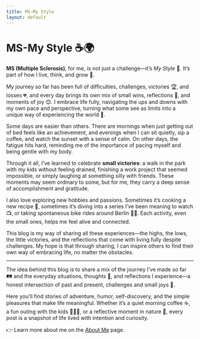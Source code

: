 ```yaml
---
title: MS-My Style
layout: default
---
```


# MS-My Style ☕🌍

**MS (Multiple Sclerosis)**, for me, is not just a challenge—it’s *My Style* 💪. It’s part of how I live, think, and grow 🌱.  

My journey so far has been full of difficulties, challenges, victories 🏆, and losses 💔, and every day brings its own mix of small wins, reflections 🤔, and moments of joy 😊. I embrace life fully, navigating the ups and downs with my own pace and perspective, turning what some see as limits into a unique way of experiencing the world 🌈.  

Some days are easier than others. There are mornings when just getting out of bed feels like an achievement, and evenings when I can sit quietly, sip a coffee, and watch the sunset with a sense of calm. On other days, the fatigue hits hard, reminding me of the importance of pacing myself and being gentle with my body.  

Through it all, I’ve learned to celebrate **small victories**: a walk in the park with my kids without feeling drained, finishing a work project that seemed impossible, or simply laughing at something silly with friends. These moments may seem ordinary to some, but for me, they carry a deep sense of accomplishment and gratitude.  

I also love exploring new hobbies and passions. Sometimes it’s cooking a new recipe 🍝, sometimes it’s diving into a series I’ve been meaning to watch 📺, or taking spontaneous bike rides around Berlin 🚴‍♂️. Each activity, even the small ones, helps me feel alive and connected.  

This blog is my way of sharing all these experiences—the highs, the lows, the little victories, and the reflections that come with living fully despite challenges. My hope is that through sharing, I can inspire others to find their own way of embracing life, no matter the obstacles.  

---

The idea behind this blog is to share a mix of the journey I’ve made so far 🛤️ and the everyday situations, thoughts 💭, and reflections I experience—a honest intersection of past and present, challenges and small joys 🌟.  

Here you’ll find stories of adventure, humor, self-discovery, and the simple pleasures that make life meaningful. Whether it’s a quiet morning coffee ☕, a fun outing with the kids 👨‍👧‍👦, or a reflective moment in nature 🌳, every post is a snapshot of life lived with intention and curiosity.  

👉 Learn more about me on the [About Me](about.md) page.


